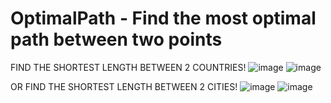 # OptimalPath - Find the most optimal path between two points

FIND THE SHORTEST LENGTH BETWEEN 2 COUNTRIES!
![image](https://user-images.githubusercontent.com/38257325/159179883-774bbd7b-9653-46a4-8987-7fb18d06dada.png)
![image](https://user-images.githubusercontent.com/38257325/159179885-b8dedaa8-acc2-49c5-ac1a-5dd4ab1758fc.png)

OR FIND THE SHORTEST LENGTH BETWEEN 2 CITIES!
![image](https://user-images.githubusercontent.com/38257325/159179987-fcf0e1ac-f816-4db6-b19b-d858f75c8baa.png)
![image](https://user-images.githubusercontent.com/38257325/159179990-0d0de072-a26a-44fc-b859-86e2c2627ba8.png)
